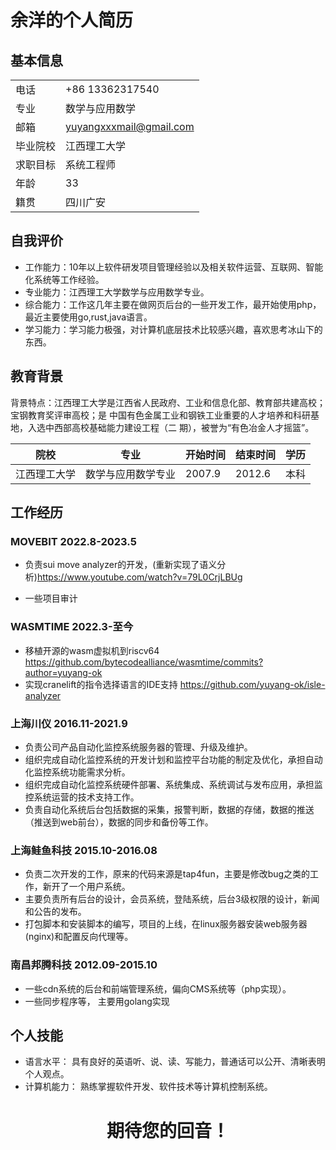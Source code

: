 # 余洋的个人简历

## 基本信息

|     |   |
|  ----  | ----  |
| 电话  | +86 13362317540 |
| 专业  | 数学与应用数学 |
| 邮箱  | yuyangxxxmail@gmail.com |
| 毕业院校  | 江西理工大学 |
| 求职目标  | 系统工程师 |
| 年龄  | 33 |
| 籍贯  | 四川广安 |


## 自我评价

* 工作能力：10年以上软件研发项目管理经验以及相关软件运营、互联网、智能化系统等工作经验。
* 专业能力：江西理工大学数学与应用数学专业。
* 综合能力：工作这几年主要在做网页后台的一些开发工作，最开始使用php，最近主要使用go,rust,java语言。
* 学习能力：学习能力极强，对计算机底层技术比较感兴趣，喜欢思考冰山下的东西。




## 教育背景

背景特点：江西理工大学是江西省人民政府、工业和信息化部、教育部共建高校；宝钢教育奖评审高校；是
中国有色金属工业和钢铁工业重要的人才培养和科研基地，入选中西部高校基础能力建设工程（二
期），被誉为“有色冶金人才摇篮”。

|   院校 |   专业  |  开始时间  | 结束时间 | 学历 | 
|  ----  |  ----  | ----  | ----  | ----  |  
| 江西理工大学 | 数学与应用数学专业  | 2007.9  |  2012.6 | 本科 




## 工作经历

### MOVEBIT 2022.8-2023.5
* 负责sui move analyzer的开发，(重新实现了语义分析)https://www.youtube.com/watch?v=79L0CrjLBUg

* 一些项目审计


### WASMTIME 2022.3-至今
* 移植开源的wasm虚拟机到riscv64 https://github.com/bytecodealliance/wasmtime/commits?author=yuyang-ok
* 实现cranelift的指令选择语言的IDE支持 https://github.com/yuyang-ok/isle-analyzer
###  上海川仪  2016.11-2021.9 

* 负责公司产品自动化监控系统服务器的管理、升级及维护。
* 组织完成自动化监控系统的开发计划和监控平台功能的制定及优化，承担自动化监控系统功能需求分析。
* 组织完成自动化监控系统硬件部署、系统集成、系统调试与发布应用，承担监控系统运营的技术支持工作。
* 负责自动化系统后台包括数据的采集，报警判断，数据的存储，数据的推送（推送到web前台），数据的同步和备份等工作。

###  上海鲑鱼科技 2015.10-2016.08 
* 负责二次开发的工作，原来的代码来源是tap4fun，主要是修改bug之类的工作，新开了一个用户系统。
* 主要负责所有后台的设计，会员系统，登陆系统，后台3级权限的设计，新闻和公告的发布。
* 打包脚本和安装脚本的编写，项目的上线，在linux服务器安装web服务器(nginx)和配置反向代理等。


### 南昌邦腾科技  2012.09-2015.10
* 一些cdn系统的后台和前端管理系统，偏向CMS系统等（php实现）。
* 一些同步程序等， 主要用golang实现



## 个人技能
* 语言水平：     具有良好的英语听、说、读、写能力，普通话可以公开、清晰表明个人观点。
* 计算机能力：   熟练掌握软件开发、软件技术等计算机控制系统。



<h1 style="text-align:center">期待您的回音！ </h1>